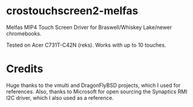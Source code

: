 # crostouchscreen2-melfas
Melfas MIP4 Touch Screen Driver for Braswell/Whiskey Lake/newer chromebooks.

Tested on Acer C731T-C42N (reks). Works with up to 10 touches.

# Credits

Huge thanks to the vmulti and DragonFlyBSD projects, which I used for references. Also, thanks to Microsoft for open sourcing the Synaptics RMI I2C driver, which I also used as a reference.

